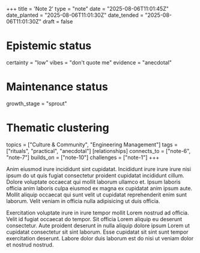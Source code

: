 +++
title = 'Note 2'
type = "note"
date = "2025-08-06T11:01:45Z"
date_planted = "2025-08-06T11:01:30Z"
date_tended = "2025-08-06T11:01:30Z"
draft = false
# Epistemic status
certainty = "low"
vibes = "don't quote me"
evidence = "anecdotal"
# Maintenance status
growth_stage = "sprout"
# Thematic clustering
topics = ["Culture & Community", "Engineering Management"]
tags = ["rituals", "practical", "anecdotal"]
[relationships]
  connects_to = ["note-6", "note-7"]
  builds_on = ["note-10"]
  challenges = ["note-1"]
+++

Anim eiusmod irure incididunt sint cupidatat. Incididunt irure irure irure nisi ipsum do ut quis fugiat consectetur proident cupidatat incididunt cillum. Dolore voluptate occaecat qui mollit laborum ullamco et. Ipsum laboris officia anim laboris culpa eiusmod ex magna ex cupidatat anim ipsum aute. Mollit aliquip occaecat qui sunt velit ut cupidatat reprehenderit enim sunt laborum. Velit veniam in officia nulla adipisicing ut duis officia.

Exercitation voluptate irure in irure tempor mollit Lorem nostrud ad officia. Velit id fugiat occaecat do tempor. Sit officia Lorem aliquip eu deserunt consectetur. Aute proident deserunt in nulla aliquip dolore ipsum Lorem ut cupidatat consectetur sit sint laborum. Esse cupidatat sit sint sunt tempor exercitation deserunt. Labore dolor duis laborum est do nisi ut veniam dolor et nostrud nostrud.
